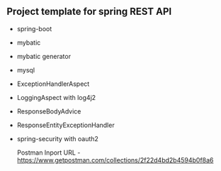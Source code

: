 Project template for spring REST API
---
* spring-boot
* mybatic
* mybatic generator
* mysql
* ExceptionHandlerAspect
* LoggingAspect with log4j2
* ResponseBodyAdvice
* ResponseEntityExceptionHandler
* spring-security with oauth2

  Postman Inport URL - https://www.getpostman.com/collections/2f22d4bd2b4594b0f8a6
